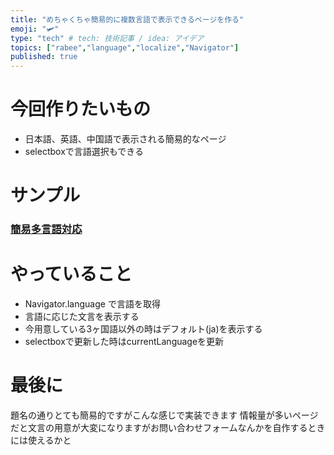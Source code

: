 ```yaml
---
title: "めちゃくちゃ簡易的に複数言語で表示できるページを作る"
emoji: "🛩"
type: "tech" # tech: 技術記事 / idea: アイデア
topics: ["rabee","language","localize","Navigator"]
published: true
---
```

# 今回作りたいもの
- 日本語、英語、中国語で表示される簡易的なページ
- selectboxで言語選択もできる

# サンプル
### [簡易多言語対応](https://runstant.com/horieyuto/projects/cc9517f1)

# やっていること
- Navigator.language で言語を取得
- 言語に応じた文言を表示する
- 今用意している3ヶ国語以外の時はデフォルト(ja)を表示する
- selectboxで更新した時はcurrentLanguageを更新

# 最後に
題名の通りとても簡易的ですがこんな感じで実装できます
情報量が多いページだと文言の用意が大変になりますがお問い合わせフォームなんかを自作するときには使えるかと
